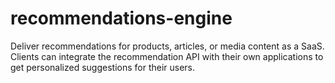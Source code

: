 # recommendations-engine
Deliver recommendations for products, articles, or media content as a SaaS. Clients can integrate the recommendation API with their own applications to get personalized suggestions for their users.
